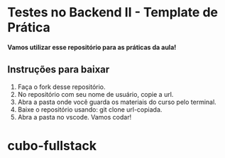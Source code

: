 # Testes no Backend II - Template de Prática
**Vamos utilizar esse repositório para as práticas da aula!**

## Instruções para baixar

1. Faça o fork desse repositório.
2. No repositório com seu nome de usuário, copie a url.
3. Abra a pasta onde você guarda os materiais do curso pelo terminal.
4. Baixe o repositório usando: git clone url-copiada.
5. Abra a pasta no vscode. Vamos codar!
# cubo-fullstack
